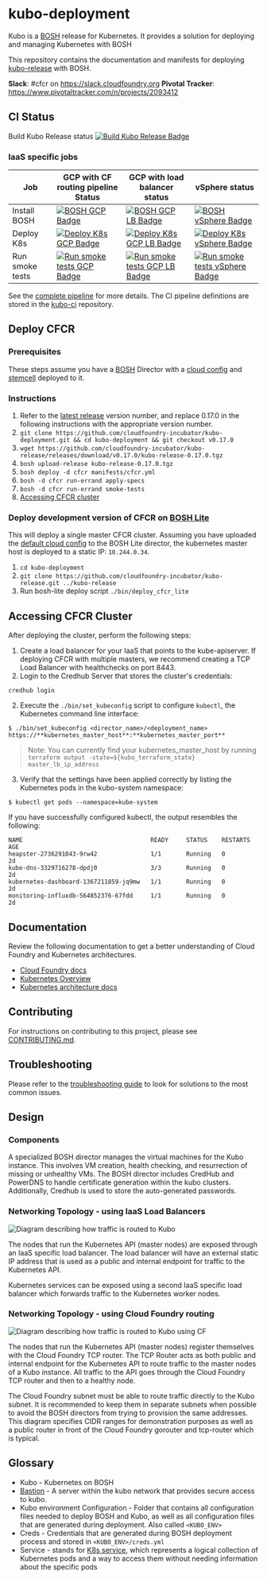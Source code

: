 # kubo-deployment

Kubo is a [BOSH](https://bosh.io/) release for Kubernetes. It provides a solution for deploying and managing Kubernetes with BOSH

This repository contains the documentation and manifests for deploying [kubo-release](https://github.com/cloudfoundry-incubator/kubo-release) with BOSH.


**Slack**: #cfcr on https://slack.cloudfoundry.org
**Pivotal Tracker**: https://www.pivotaltracker.com/n/projects/2093412

## CI Status

Build Kubo Release status [![Build Kubo Release Badge](https://ci.kubo.sh/api/v1/pipelines/kubo-deployment/jobs/build-kubo-release/badge)](https://ci.kubo.sh/pipelines/kubo-deployment)

### IaaS specific jobs

| Job | GCP with CF routing pipeline Status |GCP with load balancer status|vSphere status|
|---------|--------|--------|--------|
| Install BOSH | [![BOSH GCP Badge](https://ci.kubo.sh/api/v1/pipelines/kubo-deployment/jobs/install-bosh-gcp/badge)](https://ci.kubo.sh/pipelines/kubo-deployment) | [![BOSH GCP LB Badge](https://ci.kubo.sh/api/v1/pipelines/kubo-deployment/jobs/install-bosh-gcp-lb/badge)](https://ci.kubo.sh/pipelines/kubo-deployment) | [![BOSH vSphere Badge](https://ci.kubo.sh/api/v1/pipelines/kubo-deployment/jobs/install-bosh-vsphere/badge)](https://ci.kubo.sh/pipelines/kubo-deployment) |
| Deploy K8s | [![Deploy K8s GCP Badge](https://ci.kubo.sh/api/v1/pipelines/kubo-deployment/jobs/deploy-k8s-gcp/badge)](https://ci.kubo.sh/pipelines/kubo-deployment) | [![Deploy K8s GCP LB Badge](https://ci.kubo.sh/api/v1/pipelines/kubo-deployment/jobs/deploy-k8s-gcp-lb/badge)](https://ci.kubo.sh/pipelines/kubo-deployment) | [![Deploy K8s vSphere Badge](https://ci.kubo.sh/api/v1/pipelines/kubo-deployment/jobs/deploy-k8s-vsphere/badge)](https://ci.kubo.sh/pipelines/kubo-deployment) |
| Run smoke tests | [![Run smoke tests GCP Badge](https://ci.kubo.sh/api/v1/pipelines/kubo-deployment/jobs/run-k8s-integration-tests-gcp/badge)](https://ci.kubo.sh/pipelines/kubo-deployment) | [![Run smoke tests GCP LB Badge](https://ci.kubo.sh/api/v1/pipelines/kubo-deployment/jobs/run-k8s-integration-tests-gcp-lb/badge)](https://ci.kubo.sh/pipelines/kubo-deployment) | [![Run smoke tests vSphere Badge](https://ci.kubo.sh/api/v1/pipelines/kubo-deployment/jobs/run-k8s-integration-tests-vsphere/badge)](https://ci.kubo.sh/pipelines/kubo-deployment) |

See the [complete pipeline](https://ci.kubo.sh/pipelines/kubo-deployment) for more details. The CI pipeline definitions are stored in the [kubo-ci](https://github.com/pivotal-cf-experimental/kubo-ci) repository.

## Deploy CFCR 

### Prerequisites
These steps assume you have a [BOSH](http://bosh.io/) Director with a [cloud config](https://bosh.io/docs/cloud-config/) 
and [stemcell](http://bosh.io/stemcells) deployed to it.

### Instructions
1. Refer to the [latest release](https://github.com/cloudfoundry-incubator/kubo-release/releases/latest) version number, and replace 0.17.0 in the following instructions with the appropriate version number.
1. `git clone https://github.com/cloudfoundry-incubator/kubo-deployment.git && cd kubo-deployment && git checkout v0.17.0`
1. `wget https://github.com/cloudfoundry-incubator/kubo-release/releases/download/v0.17.0/kubo-release-0.17.0.tgz`
1. `bosh upload-release kubo-release-0.17.0.tgz`
1. `bosh deploy -d cfcr manifests/cfcr.yml`
1. `bosh -d cfcr run-errand apply-specs`
1. `bosh -d cfcr run-errand smoke-tests`
1. [Accessing CFCR cluster](#accessing-cfcr-cluster)

### Deploy development version of CFCR on [BOSH Lite](http://bosh.io/docs/bosh-lite/)
This will deploy a single master CFCR cluster. Assuming you have uploaded the [default cloud config](https://github.com/cloudfoundry/bosh-deployment/blob/master/warden/cloud-config.yml)
to the BOSH Lite director, the kubernetes master host is deployed to a static
IP: `10.244.0.34`.

1. `cd kubo-deployment`
1. `git clone https://github.com/cloudfoundry-incubator/kubo-release.git ../kubo-release`
1. Run bosh-lite deploy script `./bin/deploy_cfcr_lite`

## Accessing CFCR Cluster
After deploying the cluster, perform the following steps:

1. Create a load balancer for your IaaS that points to the kube-apiserver. If deploying CFCR with multiple masters, we recommend creating a TCP Load Balancer with healthchecks on port 8443. 
1. Login to the Credhub Server that stores the cluster's credentials:
```
credhub login 
```

2. Execute the `./bin/set_kubeconfig` script to configure `kubectl`, the Kubernetes command line interface:

```
$ ./bin/set_kubeconfig <director_name>/<deployment_name> https://**kubernetes_master_host**:**kubernetes_master_port**
```

>Note: You can currently find your kubernetes_master_host by running `terraform output -state=${kubo_terraform_state} master_lb_ip_address`

3. Verify that the settings have been applied correctly by listing the Kubernetes pods in the kubo-system namespace:
```
$ kubectl get pods --namespace=kube-system
```

If you have successfully configured kubectl, the output resembles the following:
```
NAME                                    READY     STATUS    RESTARTS   AGE
heapster-2736291043-9rw42               1/1       Running   0          2d
kube-dns-3329716278-dpdj0               3/3       Running   0          2d
kubernetes-dashboard-1367211859-jq9mw   1/1       Running   0          2d
monitoring-influxdb-564852376-67fdd     1/1       Running   0          2d
```

## Documentation
Review the following documentation to get a better understanding of Cloud Foundry and Kubernetes architectures.

* [Cloud Foundry docs](https://docs.cloudfoundry.org/concepts/architecture/)
* [Kubernetes Overview](https://thenewstack.io/kubernetes-an-overview/)
* [Kubernetes architecture docs](https://github.com/kubernetes/community/blob/master/contributors/design-proposals/architecture.md)

## Contributing

For instructions on contributing to this project, please see [CONTRIBUTING.md](CONTRIBUTING.md).

## Troubleshooting

Please refer to the [troubleshooting guide](https://docs-cfcr.cfapps.io/managing/troubleshooting/) to look for solutions to the most common issues.

## Design

### Components

A specialized BOSH director manages the virtual machines for the Kubo instance. This involves VM creation, health checking, and resurrection of missing or unhealthy VMs. The BOSH director includes CredHub and PowerDNS to handle certificate generation within the kubo clusters. Additionally, Credhub is used to store the auto-generated passwords.

### Networking Topology - using IaaS Load Balancers

![Diagram describing how traffic is routed to Kubo](docs/images/cfcr-architecture.png)

The nodes that run the Kubernetes API (master nodes) are exposed through an IaaS specific load balancer. The load balancer will have an external static IP address that is used as a public and internal endpoint for traffic to the Kubernetes API.

Kubernetes services can be exposed using a second IaaS specific load balancer which forwards traffic to the Kubernetes worker nodes.

### Networking Topology - using Cloud Foundry routing

![Diagram describing how traffic is routed to Kubo using CF](docs/images/kubo-network-cf.png)

The nodes that run the Kubernetes API (master nodes) register themselves with the Cloud Foundry TCP router. The TCP Router acts as both public and internal endpoint for the Kubernetes API to route traffic to the master nodes of a Kubo instance. All traffic to the API goes through the Cloud Foundry TCP router and then to a healthy node. 

The Cloud Foundry subnet must be able to route traffic directly to the Kubo subnet. It is recommended to keep them in separate subnets when possible to avoid the BOSH directors from trying to provision the same addresses. This diagram specifies CIDR ranges for demonstration purposes as well as a public router in front of the Cloud Foundry gorouter and tcp-router which is typical.

## Glossary

- Kubo - Kubernetes on BOSH
- [Bastion](https://en.wikipedia.org/wiki/Jump_server) - A server within the kubo network that provides secure access to kubo.
- Kubo environment Configuration - Folder that contains all configuration files needed to deploy BOSH and Kubo, as well as all 
  configuration files that are generated during deployment. Also called `<KUBO_ENV>`
- Creds - Credentials that are generated during BOSH deployment process and stored in `<KUBO_ENV>/creds.yml`
- Service - stands for [K8s service](https://kubernetes.io/docs/user-guide/services), which represents a logical collection 
  of Kubernetes pods and a way to access them without needing information about the specific pods
